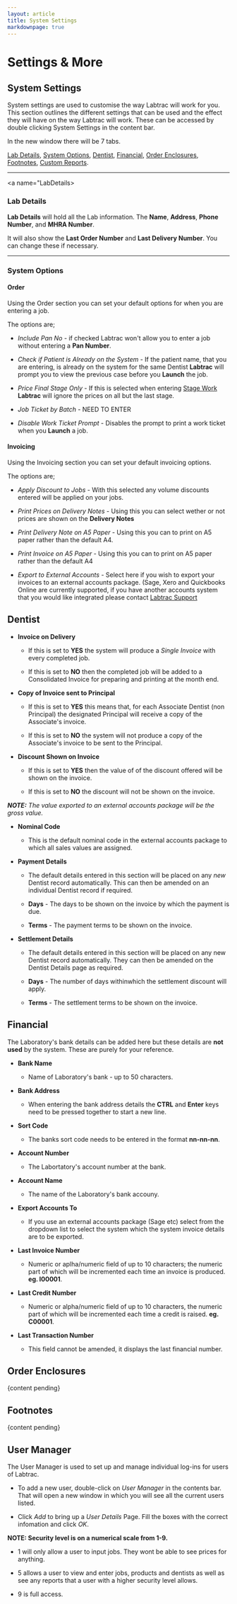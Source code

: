 ```yaml
---
layout: article
title: System Settings
markdownpage: true
---
```

# Settings & More

<a name="SystemSettings"></a>
## System Settings

System settings are used to customise the way Labtrac will work for you. This section outlines the different settings that can be used and the effect they will have on the way Labtrac will work. These can be accessed by double clicking System Settings in the content bar.

In the new window there will be 7 tabs.

[Lab Details](#LabDetails), [System Options](#SystemOptions), [Dentist](#Dentist), [Financial](#Financial), [Order Enclosures](#OrderEnclosures), [Footnotes](#Footnotes), [Custom Reports](#CustomReports).

- - -

<a class="offset" name="2.1"></a>
<a name="LabDetails></a>
### Lab Details

**Lab Details** will hold all the Lab information. The **Name**, **Address**, **Phone Number**, and **MHRA Number**. 

It will also show the **Last Order Number** and **Last Delivery Number**. You can change these if necessary.

- - -

<a class="offset" name="2.2"></a>
<a name="SystemOptions"></a>
### System Options

#### Order 

Using the Order section you can set your default options for when you are entering a job.

The options are;

- *Include Pan No* -  if checked Labtrac won't allow you to enter a job without entering a **Pan Number**.

- *Check if Patient is Already on the System* - If the patient name, that you are entering, is already on the system for the same Dentist **Labtrac** will prompt you to view the previous case before you **Launch** the job. 

- *Price Final Stage Only* - If this is selected when entering [Stage Work](#StageWork) **Labtrac** will ignore the prices on all but the last stage.

- *Job Ticket by Batch* - NEED TO ENTER

- *Disable Work Ticket Prompt* - Disables the prompt to print a work ticket when you **Launch** a job.

#### Invoicing

Using the Invoicing section you can set your default invoicing options.

The options are;

- *Apply Discount to Jobs* - With this selected any volume discounts entered will be applied on your jobs.

- *Print Prices on Delivery Notes* - Using this you can select wether or not prices are shown on the **Delivery Notes**

- *Print Delivery Note on A5 Paper* - Using this you can to print on A5 paper rather than the default A4.

- *Print Invoice on A5 Paper* - Using this you can to print on A5 paper rather than the default A4

- *Export to External Accounts* - Select here if you wish to export your invoices to an external accounts package. (Sage, Xero and Quickbooks Online are currently supported, if you have another accounts system that you would like integrated please contact [Labtrac Support](#LabtracSupport)


<a class="offset" name="2.3"></a>
<a name="Dentist"></a>
## Dentist

+ **Invoice on Delivery** 

	- If this is set to **YES** the system will produce a *Single Invoice* with every completed job.

	- If this is set to **NO** then the completed job will be added to a Consolidated Invoice for preparing and printing at the month end.


+ **Copy of Invoice sent to Principal**

	- If this is set to **YES** this means that, for each Associate Dentist (non Principal) the designated Principal will receive a copy of the Associate's invoice.

	- If this is set to **NO** the system will not produce a copy of the Associate's invoice to be sent to the Principal.

+ **Discount Shown on Invoice** 

	- If this is set to **YES** then the value of of the discount offered will be shown on the invoice.

	- If this is set to **NO** the discount will not be shown on the invoice.

***NOTE:***  *The value exported to an external accounts package will be the gross value.*

+ **Nominal Code**

	- This is the default nominal code in the external accounts package to which all sales values are assigned.

+ **Payment Details**

	- The default details entered in this section will be placed on any *new* Dentist record automatically. This can then be amended on an individual Dentist record if required.

	- **Days** - The days to be shown on the invoice by which the payment is due.

	- **Terms** - The payment terms to be shown on the invoice.

+ **Settlement Details** 

	- The default details entered in this section will be placed on any new Dentist record automatically. They can then be amended on the Dentist Details page as required.

	- **Days** - The number of days withinwhich the settlement discount will apply.

	- **Terms** - The settlement terms to be shown on the invoice.


<a class="offset" name="2.4"></a>

## Financial

The Laboratory's bank details can be added here but these details are **not used** by the system. These are purely for your reference.

+ **Bank Name** 

	- Name of Laboratory's bank - up to 50 characters.

+ **Bank Address**

	- When entering the bank address details the **CTRL** and **Enter** keys need to be pressed together to start a new line.

+ **Sort Code** 

	- The banks sort code needs to be entered in the format **nn-nn-nn**.

+ **Account Number** 

	- The Labortatory's account number at the bank.

+ **Account Name**

	- The name of the Laboratory's bank accouny.

+ **Export Accounts To**

	- If you use an external accounts package (Sage etc) select from the dropdown list to select the system which the system invoice details are to be exported.

+ **Last Invoice Number**

	- Numeric or aplha/numeric field of up to 10 characters; the numeric part of which will be incremented each time an invoice is produced. **eg. I00001**.

+ **Last Credit Number** 

	- Numeric or alpha/numeric field of up to 10 characters, the numeric part of which will be incremented each time a credit is raised. **eg. C00001**.

+ **Last Transaction Number**

	- This field cannot be amended, it displays the last financial number.

<a class="offset" name="2.5"></a>

## Order Enclosures
{content pending}


<a class="offset" name="2.6"></a>

## Footnotes
{content pending}

<a class="offset" name="2.7"></a>

## User Manager

The User Manager is used to set up and manage individual log-ins for users of Labtrac. 

+ To add a new user, double-click on *User Manager* in the contents bar. That will open a new window in which you will see all the current users listed.

+ Click *Add* to bring up a *User Details* Page. Fill the boxes with the correct infomation and click *OK*.

**NOTE: Security level is on a numerical scale from 1-9.**

+ 1 will only allow a user to input jobs. They wont be able to see prices for anything.

+ 5 allows a user to view and enter jobs, products and dentists as well as see any reports that a user with a higher security level allows. 

+ 9 is full access.
